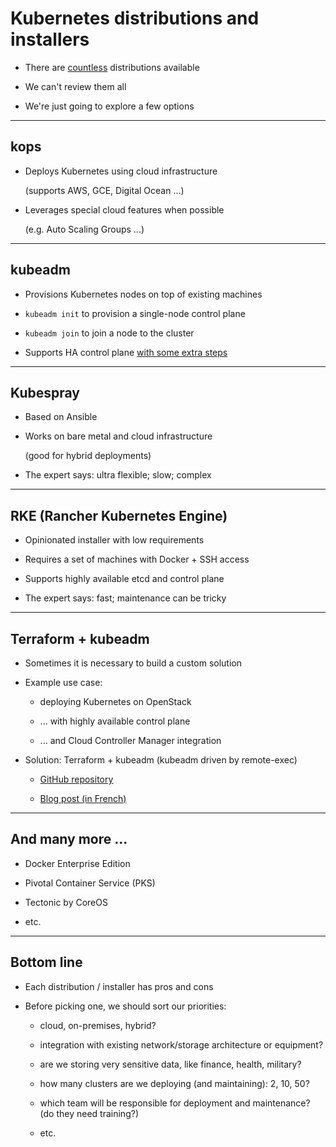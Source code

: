# Kubernetes distributions and installers

- There are [countless](https://kubernetes.io/docs/setup/pick-right-solution/) distributions available

- We can't review them all

- We're just going to explore a few options

---

## kops

- Deploys Kubernetes using cloud infrastructure

  (supports AWS, GCE, Digital Ocean ...)

- Leverages special cloud features when possible

  (e.g. Auto Scaling Groups ...)

---

## kubeadm

- Provisions Kubernetes nodes on top of existing machines

- `kubeadm init` to provision a single-node control plane

- `kubeadm join` to join a node to the cluster

- Supports HA control plane [with some extra steps](https://kubernetes.io/docs/setup/independent/high-availability/) 

---

## Kubespray

- Based on Ansible

- Works on bare metal and cloud infrastructure

  (good for hybrid deployments)

- The expert says: ultra flexible; slow; complex

---

## RKE (Rancher Kubernetes Engine)

- Opinionated installer with low requirements

- Requires a set of machines with Docker + SSH access

- Supports highly available etcd and control plane

- The expert says: fast; maintenance can be tricky

---

## Terraform + kubeadm

- Sometimes it is necessary to build a custom solution

- Example use case: 

  - deploying Kubernetes on OpenStack

  - ... with highly available control plane

  - ... and Cloud Controller Manager integration

- Solution: Terraform + kubeadm (kubeadm driven by remote-exec)

  - [GitHub repository](https://github.com/enix/terraform-openstack-kubernetes)

  - [Blog post (in French)](https://enix.io/fr/blog/deployer-kubernetes-1-13-sur-openstack-grace-a-terraform/)

---

## And many more ...

- Docker Enterprise Edition

- Pivotal Container Service (PKS)

- Tectonic by CoreOS

- etc.

---

## Bottom line

- Each distribution / installer has pros and cons

- Before picking one, we should sort our priorities:

  - cloud, on-premises, hybrid?

  - integration with existing network/storage architecture or equipment?

  - are we storing very sensitive data, like finance, health, military?

  - how many clusters are we deploying (and maintaining): 2, 10, 50?

  - which team will be responsible for deployment and maintenance?
    <br/>(do they need training?)

  - etc.
